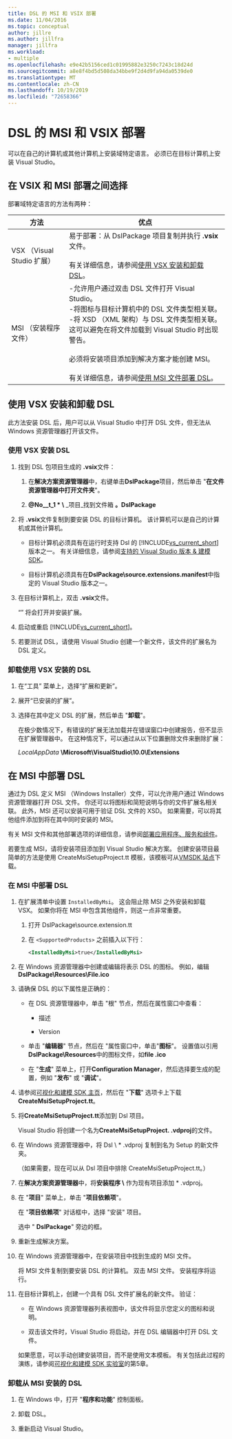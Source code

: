 ```yaml
---
title: DSL 的 MSI 和 VSIX 部署
ms.date: 11/04/2016
ms.topic: conceptual
author: jillre
ms.author: jillfra
manager: jillfra
ms.workload:
- multiple
ms.openlocfilehash: e9e42b5156ced1c01995882e3250c7243c18d24d
ms.sourcegitcommit: a8e8f4bd5d508da34bbe9f2d4d9fa94da0539de0
ms.translationtype: MT
ms.contentlocale: zh-CN
ms.lasthandoff: 10/19/2019
ms.locfileid: "72658366"
---
```

# <a name="msi-and-vsix-deployment-of-a-dsl"></a>DSL 的 MSI 和 VSIX 部署
可以在自己的计算机或其他计算机上安装域特定语言。 必须已在目标计算机上安装 Visual Studio。

## <a name="which"></a>在 VSIX 和 MSI 部署之间选择
 部署域特定语言的方法有两种：

|方法|优点|
|-|-|
|VSX （Visual Studio 扩展）|易于部署：从 DslPackage 项目复制并执行 **.vsix**文件。<br /><br /> 有关详细信息，请参阅[使用 VSX 安装和卸载 DSL](#Installing)。|
|MSI （安装程序文件）|-允许用户通过双击 DSL 文件打开 Visual Studio。<br />-将图标与目标计算机中的 DSL 文件类型相关联。<br />-将 XSD （XML 架构）与 DSL 文件类型相关联。 这可以避免在将文件加载到 Visual Studio 时出现警告。<br /><br /> 必须将安装项目添加到解决方案才能创建 MSI。<br /><br /> 有关详细信息，请参阅[使用 MSI 文件部署 DSL](#msi)。|

## <a name="Installing"></a>使用 VSX 安装和卸载 DSL

此方法安装 DSL 后，用户可以从 Visual Studio 中打开 DSL 文件，但无法从 Windows 资源管理器打开该文件。

### <a name="to-install-a-dsl-by-using-the-vsx"></a>使用 VSX 安装 DSL

1. 找到 DSL 包项目生成的 **.vsix**文件：

   1. 在**解决方案资源管理器**中，右键单击**DslPackage**项目，然后单击 "**在文件资源管理器中打开文件夹**"。

   2. **@No__t_1 \* \\** _项目_找到文件箱 **。DslPackage**

2. 将 **.vsix**文件复制到要安装 DSL 的目标计算机。 该计算机可以是自己的计算机或其他计算机。

   - 目标计算机必须具有在运行时支持 Dsl 的 [!INCLUDE[vs_current_short](../code-quality/includes/vs_current_short_md.md)] 版本之一。 有关详细信息，请参阅[支持的 Visual Studio 版本 & 建模 SDK](../modeling/supported-visual-studio-editions-for-visualization-amp-modeling-sdk.md)。

   - 目标计算机必须具有在**DslPackage\source.extensions.manifest**中指定的 Visual Studio 版本之一。

3. 在目标计算机上，双击 **.vsix**文件。

    “” 将会打开并安装扩展。

4. 启动或重启 [!INCLUDE[vs_current_short](../code-quality/includes/vs_current_short_md.md)]。

5. 若要测试 DSL，请使用 Visual Studio 创建一个新文件，该文件的扩展名为 DSL 定义。

### <a name="to-uninstall-a-dsl-that-was-installed-by-using-vsx"></a>卸载使用 VSX 安装的 DSL

1. 在“工具” 菜单上，选择“扩展和更新”。

2. 展开“已安装的扩展”。

3. 选择在其中定义 DSL 的扩展，然后单击 "**卸载**"。

   在极少数情况下，有错误的扩展无法加载并在错误窗口中创建报告，但不显示在扩展管理器中。 在这种情况下，可以通过从以下位置删除文件来删除扩展：

   *LocalAppData* **\Microsoft\VisualStudio\10.0\Extensions**

## <a name="msi"></a>在 MSI 中部署 DSL
 通过为 DSL 定义 MSI （Windows Installer）文件，可以允许用户通过 Windows 资源管理器打开 DSL 文件。 你还可以将图标和简短说明与你的文件扩展名相关联。 此外，MSI 还可以安装可用于验证 DSL 文件的 XSD。 如果需要，可以将其他组件添加到将在其中同时安装的 MSI。

 有关 MSI 文件和其他部署选项的详细信息，请参阅[部署应用程序、服务和组件](../deployment/deploying-applications-services-and-components.md)。

 若要生成 MSI，请将安装项目添加到 Visual Studio 解决方案。 创建安装项目最简单的方法是使用 CreateMsiSetupProject.tt 模板，该模板可从[VMSDK 站点](http://go.microsoft.com/fwlink/?LinkID=186128)下载。

### <a name="to-deploy-a-dsl-in-an-msi"></a>在 MSI 中部署 DSL

1. 在扩展清单中设置 `InstalledByMsi`。 这会阻止除 MSI 之外安装和卸载 VSX。 如果你将在 MSI 中包含其他组件，则这一点非常重要。

   1. 打开 DslPackage\source.extension.tt

   2. 在 `<SupportedProducts>` 之前插入以下行：

       ```xml
       <InstalledByMsi>true</InstalledByMsi>
       ```

2. 在 Windows 资源管理器中创建或编辑将表示 DSL 的图标。 例如，编辑**DslPackage\Resources\File.ico**

3. 请确保 DSL 的以下属性是正确的：

   - 在 DSL 资源管理器中，单击 "根" 节点，然后在属性窗口中查看：

       - 描述

       - Version

   - 单击 "**编辑器**" 节点，然后在 "属性窗口中，单击"**图标**"。 设置值以引用**DslPackage\Resources**中的图标文件，如**file .ico**

   - 在 "**生成**" 菜单上，打开**Configuration Manager**，然后选择要生成的配置，例如 "**发布**" 或 "**调试**"。

4. 请参阅[可视化和建模 SDK 主页](http://go.microsoft.com/fwlink/?LinkID=186128)，然后在 "**下载**" 选项卡上下载**CreateMsiSetupProject.tt**。

5. 将**CreateMsiSetupProject.tt**添加到 Dsl 项目。

    Visual Studio 将创建一个名为**CreateMsiSetupProject. .vdproj**的文件。

6. 在 Windows 资源管理器中，将 Dsl \\ * .vdproj 复制到名为 Setup 的新文件夹。

    （如果需要，现在可以从 Dsl 项目中排除 CreateMsiSetupProject.tt。）

7. 在**解决方案资源管理器**中，将**安装程序 \\** 作为现有项目添加 \* .vdproj。

8. 在 "**项目**" 菜单上，单击 "**项目依赖项**"。

    在 "**项目依赖项**" 对话框中，选择 "安装" 项目。

    选中 " **DslPackage**" 旁边的框。

9. 重新生成解决方案。

10. 在 Windows 资源管理器中，在安装项目中找到生成的 MSI 文件。

     将 MSI 文件复制到要安装 DSL 的计算机。 双击 MSI 文件。 安装程序将运行。

11. 在目标计算机上，创建一个具有 DSL 文件扩展名的新文件。 验证：

    - 在 Windows 资源管理器列表视图中，该文件将显示您定义的图标和说明。

    - 双击该文件时，Visual Studio 将启动，并在 DSL 编辑器中打开 DSL 文件。

    如果愿意，可以手动创建安装项目，而不是使用文本模板。 有关包括此过程的演练，请参阅[可视化和建模 SDK 实验室](http://go.microsoft.com/fwlink/?LinkId=208878)的第5章。

### <a name="to-uninstall-a-dsl-that-was-installed-from-an-msi"></a>卸载从 MSI 安装的 DSL

1. 在 Windows 中，打开 "**程序和功能**" 控制面板。

2. 卸载 DSL。

3. 重新启动 Visual Studio。